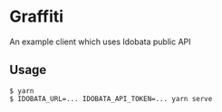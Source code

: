 # Graffiti

An example client which uses Idobata public API

## Usage

```
$ yarn
$ IDOBATA_URL=... IDOBATA_API_TOKEN=... yarn serve
```
